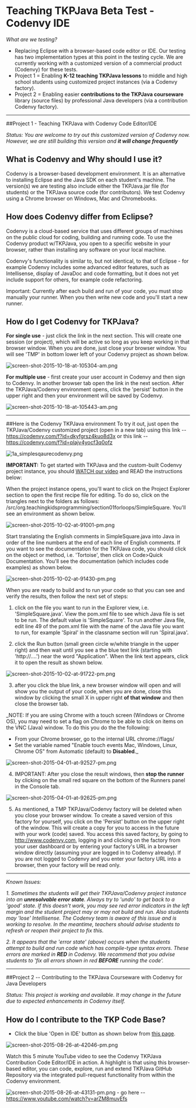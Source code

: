 # Teaching TKPJava Beta Test - Codenvy IDE
_What are we testing?_
- Replacing Eclipse with a browser-based code editor or IDE.  Our testing has two implementation types at this point in the testing cycle.  We are currently working with a customized version of a commercial product (Codenvy) for these tests.
- Project 1 = Enabling **K-12 teaching TKPJava lessons** to middle and high school students using customized project instances (via a Codenvy factory).
- Project 2 = Enabling easier **contributions to the TKPJava courseware** library (source files) by professional  Java developers (via a contribution Codenvy factory).

***
##Project 1 - Teaching TKPJava with Codenvy Code Editor/IDE

_Status: You are welcome to try out this customized version of Codenvy now.  However, we are still building this version and **it will change frequently**_

## What is Codenvy and Why should I use it?
Codenvy is a browser-based development environment.  It is an alternative to installing Eclipse and the Java SDK on each student's machine.  The version(s) we are testing also include either the TKPJava.jar file (for students) or the TKPJava source code (for contributors).  We test Codenvy using a Chrome browser on Windows, Mac and Chromebooks.

## How does Codenvy differ from Eclipse?
Codenvy is a cloud-based service that uses different groups of machines on the public cloud for coding, building and running code.  To use the Codenvy product w/TKPJava, you open to a specific website in your browser, rather than installing any software on your local machine.  

Codenvy's functionality is similar to, but not identical, to that of Eclipse - for example Codenvy includes some advanced editor features, such as Intellisense, display of JavaDoc and code formatting,  but it does not yet include support for others, for example code refactoring.

Important: Currently after each build and run of your code, you must stop manually your runner. When you then write new code and you'll start a new runner.

## How do I get Codenvy for TKPJava?  
**For single use** - just click the link in the next section.  This will create one session (or project), which will be active so long as you keep working in that browser window.  When you are done, just close your browser window.  You will see 'TMP' in bottom lower left of your Codenvy project as shown below.

![screen-shot-2015-10-18-at-105304-am.png](images/screen-shot-2015-10-18-at-105304-am.png)

**For multiple use** - first create your user account in Codenvy and then sign to Codenvy.  In another browser tab open the link in the next section.  After the TKPJava/Codenvy environment opens, click the 'persist' button in the upper right and then your environment will be saved by Codenvy.  

![screen-shot-2015-10-18-at-105443-am.png](images/screen-shot-2015-10-18-at-105443-am.png)


***
##Here is the Codenvy TKPJava environment
To try it out, just open the TKPJava/Codenvy customized project (open in a new tab) using this link  -- https://codenvy.com/f?id=dkyfgrsz4kuo8d3x or 
this link --  https://codenvy.com/f?id=plajv4yocf3q0ofz

![1a_simplesqaurecodenvy.png](images/1a_simplesqaurecodenvy.png)

**IMPORTANT:** To get started with TKPJava and the custom-built Codenvy project instance, you should  [WATCH our video](https://www.youtube.com/watch?v=uTic05IxW5A) and READ the instructions below:

When the project instance opens, you'll want to click on the Project Explorer section to open the first recipe file for editing.  To do so, click on the triangles next to the folders as follows: /src/org.teachingkidsprogramming/section01forloops/SimpleSquare.  You'll see an environment as shown below.  
 
![screen-shot-2015-10-02-at-91001-pm.png](images/screen-shot-2015-10-02-at-91001-pm.png)

Start translating the English comments in SimpleSquare.java into Java in order of the line numbers at the end of each line of English comments.  If you want to see the documentation for the TKPJava code, you should click on the object or method, i.e. 'Tortoise', then click on Code>Quick Documentation.  You'll see the documentation (which includes code examples) as shown below.  

![screen-shot-2015-10-02-at-91430-pm.png](images/screen-shot-2015-10-02-at-91430-pm.png)

When you are ready to build and to run your code so that you can see and verify the results, then follow the next set of steps:

1) click on the file you want to run in the Explorer view, i.e. 'SimpleSquare.java'. View the pom.xml file to see which Java file is set to be run.  The default value is 'SimpleSquare'.  To run another Java file, edit line 49 of the pom.xml file with the name of the Java file you want to run, for example  'Spiral' in the classname section will run 'Spiral.java'.

2) click the Run button (small green circle w/white triangle in the upper right) and then wait until you see a  the blue text link (starting with 'http://....')  near the word "Application". When the link text appears, click it to open the result as shown below. 

![screen-shot-2015-10-02-at-91722-pm.png](images/screen-shot-2015-10-02-at-91722-pm.png)

3) after you click the blue link, a new browser window will open and will show you the output of your code, when you are done, close this window by clicking the small X in upper right **of that window** and then close the browser tab.

_NOTE: If you are using Chrome with a touch screen (Windows or Chrome OS), you may need to set a flag on Chrome to be able to click on items on the VNC (Java) window.  To do this you do the the following:
- From your Chrome browser, go to the internal URL chrome://flags/
- Set the variable named  "Enable touch events Mac, Windows, Linux, Chrome OS" from Automatic (default) to **Disabled**._

![screen-shot-2015-04-01-at-92527-pm.png](images/screen-shot-2015-04-01-at-92527-pm.png)

4) IMPORTANT: After you close the result windows, then **stop the runner** by clicking on the small red square on the bottom of the Runners panel in the Console tab.

![screen-shot-2015-04-01-at-92625-pm.png](images/screen-shot-2015-04-01-at-92625-pm.png)

5) As mentioned, a TMP TKPJava/Codenvy factory will be deleted when you close your browser window. To create a saved version of this factory for yourself, you click on the 'Persist' button on the upper right of the window.  This will create a copy for you to access in the future with your work (code) saved.  You access this saved factory, by going to http://www.codenvy.com, logging in and clicking on the factory from your user dashboard or by entering your factory's URL in a browser window directly (assuming your are logged in to Codenvy already).  If you are not logged to Codenvy and you enter your factory URL into a browser, then your factory will be read only.
***
_Known Issues:_

_1. Sometimes the students will get their TKPJava/Codenvy project instance into an **unresolvable error state**.  Always try to 'undo' to get back to a 'good' state.  If this doesn't work, you may see red error indicators in the left margin and the student project may or may not build and run.  Also students may 'lose' Intellisense.  The Codenvy team is aware of this issue and is working to resolve.  In the meantime, teachers should advise students to refresh or reopen their project to fix this._

_2. It appears that the 'error state' (above) occurs when the students attempt to build and run code which has compile-type syntax errors.  These errors are marked in **RED** in Codenvy.  We recommend that you advise students to 'fix all errors shown in red **BEFORE** running the code'._
***
##Project 2 -- Contributing to the TKPJava Courseware with Codenvy for Java Developers

_Status: This project is working and available.  It may change in the future due to expected enhancements in Codenvy itself._

## How do I contribute to the TKP Code Base?
- Click the blue 'Open in IDE' button as shown below from [this page](https://github.com/TeachingKidsProgramming/TeachingKidsProgramming.Source.Java#contribute-to-tkp-java).  

![screen-shot-2015-08-26-at-42046-pm.png](images/screen-shot-2015-08-26-at-42046-pm.png)

Watch this 5 minute YouTube video to see the Codenvy TKPJava Contribution Code Editor/IDE in action.  A highlight is that using this browser-based editor, you can code, explore, run and extend TKPJava GitHub Repository via the integrated pull-request functionality from within the Codenvy environment.

![screen-shot-2015-08-26-at-43131-pm.png](images/screen-shot-2015-08-26-at-43131-pm.png) - go here -- https://www.youtube.com/watch?v=arZM8muvEfs




